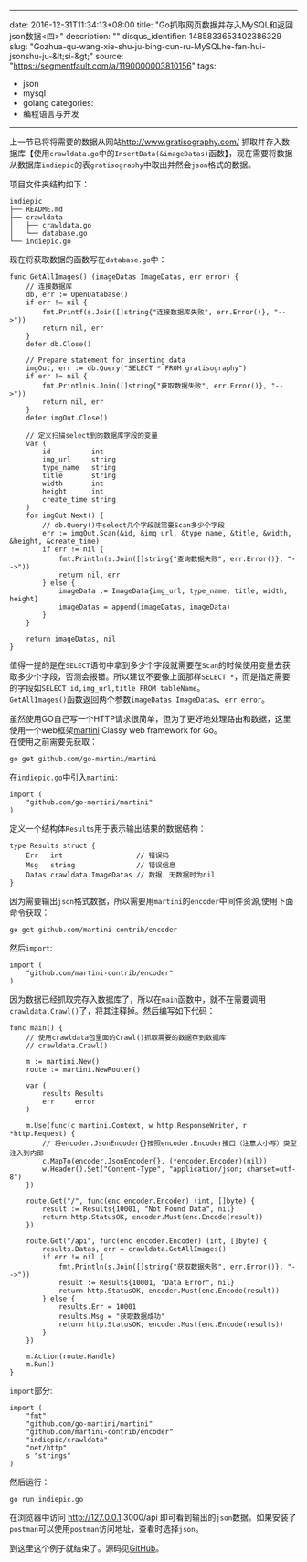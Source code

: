 
---
date: 2016-12-31T11:34:13+08:00
title: "Go抓取网页数据并存入MySQL和返回json数据<四>"
description: ""
disqus_identifier: 1485833653402386329
slug: "Gozhua-qu-wang-xie-shu-ju-bing-cun-ru-MySQLhe-fan-hui-jsonshu-ju-&amp;lt;si-&amp;gt;"
source: "https://segmentfault.com/a/1190000003810156"
tags: 
- json 
- mysql 
- golang 
categories:
- 编程语言与开发
---

上一节已将将需要的数据从网站[](http://www.gratisography.com/)<http://www.gratisography.com/>
抓取并存入数据库【使用`crawldata.go`中的`InsertData(&imageDatas)`函数】，现在需要将数据从数据库`indiepic`的表`gratisography`中取出并然会`json`格式的数据。

项目文件夹结构如下：

    indiepic
    ├── README.md
    ├── crawldata
    │   ├── crawldata.go
    │   └── database.go
    └── indiepic.go

现在将获取数据的函数写在`database.go`中：

    func GetAllImages() (imageDatas ImageDatas, err error) {
        // 连接数据库
        db, err := OpenDatabase()
        if err != nil {
            fmt.Printf(s.Join([]string{"连接数据库失败", err.Error()}, "-->"))
            return nil, err
        }
        defer db.Close()

        // Prepare statement for inserting data
        imgOut, err := db.Query("SELECT * FROM gratisography")
        if err != nil {
            fmt.Println(s.Join([]string{"获取数据失败", err.Error()}, "-->"))
            return nil, err
        }
        defer imgOut.Close()

        // 定义扫描select到的数据库字段的变量
        var (
            id          int
            img_url     string
            type_name   string
            title       string
            width       int
            height      int
            create_time string
        )
        for imgOut.Next() {
            // db.Query()中select几个字段就需要Scan多少个字段
            err := imgOut.Scan(&id, &img_url, &type_name, &title, &width, &height, &create_time)
            if err != nil {
                fmt.Println(s.Join([]string{"查询数据失败", err.Error()}, "-->"))
                return nil, err
            } else {
                imageData := ImageData{img_url, type_name, title, width, height}
                imageDatas = append(imageDatas, imageData)
            }
        }

        return imageDatas, nil
    }

值得一提的是在`SELECT`语句中拿到多少个字段就需要在`Scan`的时候使用变量去获取多少个字段，否测会报错。所以建议不要像上面那样`SELECT *`，而是指定需要的字段如`SELECT id,img_url,title FROM tableName`。\
`GetAllImages()`函数返回两个参数`imageDatas ImageDatas`、`err error`。

虽然使用GO自己写一个HTTP请求很简单，但为了更好地处理路由和数据，这里使用一个web框架[martini](https://github.com/go-martini/martini)
Classy web framework for Go。\
在使用之前需要先获取：

    go get github.com/go-martini/martini

在`indiepic.go`中引入`martini`:

    import (
        "github.com/go-martini/martini"
    )

定义一个结构体`Results`用于表示输出结果的数据结构：

    type Results struct {
        Err   int                  // 错误码
        Msg   string               // 错误信息
        Datas crawldata.ImageDatas // 数据，无数据时为nil
    }

因为需要输出`json`格式数据，所以需要用`martini`的`encoder`中间件资源,使用下面命令获取：

    go get github.com/martini-contrib/encoder

然后`import`:

    import (
        "github.com/martini-contrib/encoder"
    )

因为数据已经抓取完存入数据库了，所以在`main`函数中，就不在需要调用`crawldata.Crawl()`了，将其注释掉。然后编写如下代码：

    func main() {
        // 使用crawldata包里面的Crawl()抓取需要的数据存到数据库
        // crawldata.Crawl()

        m := martini.New()
        route := martini.NewRouter()

        var (
            results Results
            err     error
        )

        m.Use(func(c martini.Context, w http.ResponseWriter, r *http.Request) {
            // 将encoder.JsonEncoder{}按照encoder.Encoder接口（注意大小写）类型注入到内部
            c.MapTo(encoder.JsonEncoder{}, (*encoder.Encoder)(nil))
            w.Header().Set("Content-Type", "application/json; charset=utf-8")
        })

        route.Get("/", func(enc encoder.Encoder) (int, []byte) {
            result := Results{10001, "Not Found Data", nil}
            return http.StatusOK, encoder.Must(enc.Encode(result))
        })

        route.Get("/api", func(enc encoder.Encoder) (int, []byte) {
            results.Datas, err = crawldata.GetAllImages()
            if err != nil {
                fmt.Println(s.Join([]string{"获取数据失败", err.Error()}, "-->"))
                result := Results{10001, "Data Error", nil}
                return http.StatusOK, encoder.Must(enc.Encode(result))
            } else {
                results.Err = 10001
                results.Msg = "获取数据成功"
                return http.StatusOK, encoder.Must(enc.Encode(results))
            }
        })

        m.Action(route.Handle)
        m.Run()
    }

`import`部分:

    import (
        "fmt"
        "github.com/go-martini/martini"
        "github.com/martini-contrib/encoder"
        "indiepic/crawldata"
        "net/http"
        s "strings"
    )

然后运行：

    go run indiepic.go

在浏览器中访问 <http://127.0.0.1>:3000/api
即可看到输出的`json`数据。如果安装了`postman`可以使用`postman`访问地址，查看时选择`json`。

到这里这个例子就结束了。源码见[GitHub](https://github.com/ArronYR/GO_CrawlData_MySQL)。

